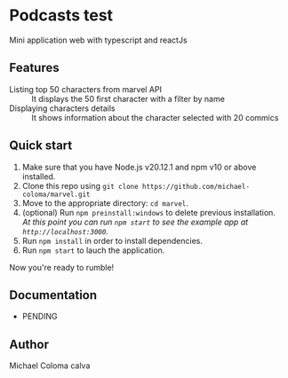 # Podcasts test

Mini application web with typescript and reactJs

## Features
<dl>
  <dt>Listing top 50 characters from marvel API</dt>
  <dd>It displays the 50 first character with a filter by name</dd>

  <dt>Displaying characters details</dt>
  <dd>It shows information about the character selected with 20 commics</dd>
</dl>



## Quick start

1.  Make sure that you have Node.js v20.12.1 and npm v10 or above installed.
2.  Clone this repo using `git clone https://github.com/michael-coloma/marvel.git`
3.  Move to the appropriate directory: `cd marvel`.<br />
4.  (optional) Run `npm preinstall:windows`  to delete previous installation.<br />
    _At this point you can run `npm start` to see the example app at `http://localhost:3000`._
4.  Run `npm install` in order to install dependencies.<br />    
5.  Run `npm start` to lauch the application.

Now you're ready to rumble!


## Documentation
- PENDING


## Author

Michael Coloma calva

